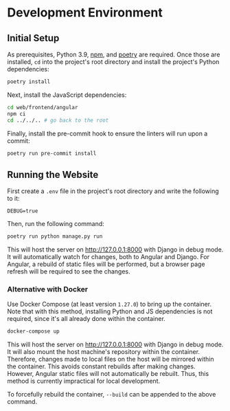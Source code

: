 # Development Environment

## Initial Setup

As prerequisites, Python 3.9, [npm], and [poetry] are required. Once those are installed, `cd` into the project's root directory and install the project's Python dependencies:

```bash
poetry install
```

Next, install the JavaScript dependencies:

```bash
cd web/frontend/angular
npm ci
cd ../../.. # go back to the root
```

Finally, install the pre-commit hook to ensure the linters will run upon a commit:

```bash
poetry run pre-commit install
```

## Running the Website

First create a `.env` file in the project's root directory and write the following to it:

```
DEBUG=true
```

Then, run the following command:

```bash
poetry run python manage.py run
```

This will host the server on http://127.0.0.1:8000 with Django in debug mode. It will automatically watch for changes, both to Angular and Django. For Angular, a rebuild of static files will be performed, but a browser page refresh will be required to see the changes.

### Alternative with Docker

Use Docker Compose (at least version `1.27.0`) to bring up the container. Note that with this method, installing Python and JS dependencies is not required, since it's all already done within the container.

```bash
docker-compose up
```

This will host the server on http://127.0.0.1:8000 with Django in debug mode. It will also mount the host machine's repository within the container. Therefore, changes made to local files on the host will be mirrored within the container. This avoids constant rebuilds after making changes. However, Angular static files will not automatically be rebuilt. Thus, this method is currently impractical for local development.

To forcefully rebuild the container, `--build` can be appended to the above command.

[npm]: https://docs.npmjs.com/downloading-and-installing-node-js-and-npm/
[poetry]: https://github.com/python-poetry/poetry/
